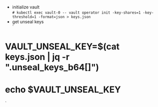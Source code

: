 - initialize vault    
`# kubectl exec vault-0 -- vault operator init -key-shares=1 -key-threshold=1 -format=json > keys.json`
- get unseal keys   
`
# VAULT_UNSEAL_KEY=$(cat keys.json | jq -r ".unseal_keys_b64[]")
# echo $VAULT_UNSEAL_KEY
`
